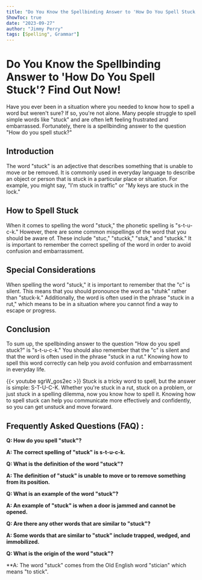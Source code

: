 ```yaml
---
title: "Do You Know the Spellbinding Answer to 'How Do You Spell Stuck'? Find Out Now!"
ShowToc: true 
date: "2023-09-27"
author: "Jimmy Perry" 
tags: [Spelling", Grammar"]
---
```

# Do You Know the Spellbinding Answer to 'How Do You Spell Stuck'? Find Out Now! 

Have you ever been in a situation where you needed to know how to spell a word but weren't sure? If so, you're not alone. Many people struggle to spell simple words like "stuck" and are often left feeling frustrated and embarrassed. Fortunately, there is a spellbinding answer to the question "How do you spell stuck?"

## Introduction

The word "stuck" is an adjective that describes something that is unable to move or be removed. It is commonly used in everyday language to describe an object or person that is stuck in a particular place or situation. For example, you might say, "I'm stuck in traffic" or "My keys are stuck in the lock."

## How to Spell Stuck

When it comes to spelling the word "stuck," the phonetic spelling is "s-t-u-c-k." However, there are some common mispellings of the word that you should be aware of. These include "stuc," "stuckk," "stuk," and "stuckk." It is important to remember the correct spelling of the word in order to avoid confusion and embarrassment.

## Special Considerations

When spelling the word "stuck," it is important to remember that the "c" is silent. This means that you should pronounce the word as "stuhk" rather than "stuck-k." Additionally, the word is often used in the phrase "stuck in a rut," which means to be in a situation where you cannot find a way to escape or progress.

## Conclusion

To sum up, the spellbinding answer to the question "How do you spell stuck?" is "s-t-u-c-k." You should also remember that the "c" is silent and that the word is often used in the phrase "stuck in a rut." Knowing how to spell this word correctly can help you avoid confusion and embarrassment in everyday life.

{{< youtube sgrW_gos2ec >}} 
Stuck is a tricky word to spell, but the answer is simple: S-T-U-C-K. Whether you're stuck in a rut, stuck on a problem, or just stuck in a spelling dilemma, now you know how to spell it. Knowing how to spell stuck can help you communicate more effectively and confidently, so you can get unstuck and move forward.

## Frequently Asked Questions (FAQ) :
**Q: How do you spell "stuck"?**

**A: The correct spelling of "stuck" is s-t-u-c-k.**

**Q: What is the definition of the word "stuck"?**

**A: The definition of "stuck" is unable to move or to remove something from its position.**

**Q: What is an example of the word "stuck"?**

**A: An example of "stuck" is when a door is jammed and cannot be opened.**

**Q: Are there any other words that are similar to "stuck"?**

**A: Some words that are similar to "stuck" include trapped, wedged, and immobilized.**

**Q: What is the origin of the word "stuck"?**

**A: The word "stuck" comes from the Old English word "stician" which means "to stick".





